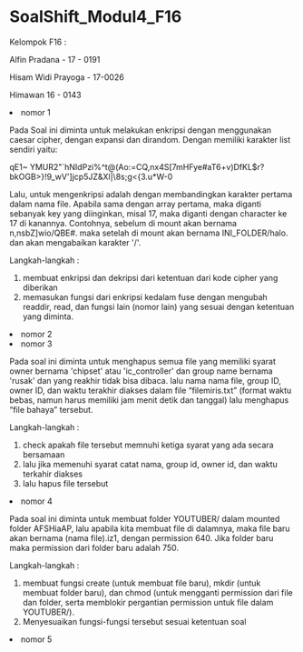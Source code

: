 # SoalShift_Modul4_F16
Kelompok F16 :

Alfin Pradana - 17 - 0191

Hisam Widi Prayoga - 17-0026

Himawan 16 - 0143


<li> nomor 1
  
  Pada Soal ini diminta untuk melakukan enkripsi dengan menggunakan caesar cipher, dengan expansi dan dirandom. Dengan memiliki karakter list sendiri yaitu:
  
  qE1~ YMUR2"`hNIdPzi%^t@(Ao:=CQ,nx4S[7mHFye#aT6+v)DfKL$r?bkOGB>}!9_wV']jcp5JZ&Xl|\8s;g<{3.u*W-0
 
Lalu, untuk mengenkripsi adalah dengan membandingkan karakter pertama dalam nama file. Apabila sama dengan array pertama, maka diganti sebanyak key yang diinginkan, misal 17, maka diganti dengan character ke 17 di kanannya. Contohnya, sebelum di mount akan bernama n,nsbZ]wio/QBE#. maka setelah di mount akan bernama INI_FOLDER/halo. dan akan mengabaikan karakter '/'.

Langkah-langkah :
1. membuat enkripsi dan dekripsi dari ketentuan dari kode cipher yang diberikan
2. memasukan fungsi dari enkripsi kedalam fuse dengan mengubah readdir, read, dan fungsi lain (nomor lain) yang sesuai dengan ketentuan yang diminta.

<li> nomor 2
  
<li> nomor 3
  
  Pada soal ini diminta untuk menghapus semua file yang memiliki syarat owner bernama 'chipset' atau 'ic_controller' dan group name bernama 'rusak' dan yang reakhir tidak bisa dibaca.
  lalu nama nama file, group ID, owner ID, dan waktu terakhir diakses dalam file “filemiris.txt” (format waktu bebas, namun harus memiliki jam menit detik dan tanggal) lalu menghapus “file bahaya” tersebut.
  
  Langkah-langkah :
 1. check apakah file tersebut memnuhi ketiga syarat yang ada secara bersamaan
 2. lalu jika memenuhi syarat catat nama, group id, owner id, dan waktu terkahir diakses
 3. lalu hapus file tersebut

<li> nomor 4
  
  Pada soal ini diminta untuk membuat folder YOUTUBER/ dalam mounted folder AFSHiaAP, lalu apabila kita membuat file di dalamnya, maka file baru akan bernama (nama file).iz1, dengan permission 640. Jika folder baru maka permission dari folder baru adalah 750.
  
Langkah-langkah :
1. membuat fungsi create (untuk membuat file baru), mkdir (untuk membuat folder baru), dan chmod (untuk mengganti permission dari file dan folder, serta memblokir pergantian permission untuk file dalam YOUTUBER/).
2. Menyesuaikan fungsi-fungsi tersebut sesuai ketentuan soal

<li> nomor 5
  
  
